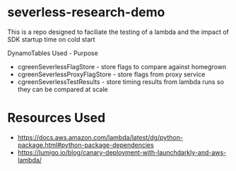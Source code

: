 # severless-research-demo
This is a repo designed to faciliate the testing of a lambda and the impact of SDK startup time on cold start

DynamoTables Used - Purpose
- cgreenSeverlessFlagStore - store flags to compare against homegrown
- cgreenSeverlessProxyFlagStore - store flags from proxy service
- cgreenSeverlessTestResults - store timing results from lambda runs so they can be compared at scale






# Resources Used
- https://docs.aws.amazon.com/lambda/latest/dg/python-package.html#python-package-dependencies
- https://lumigo.io/blog/canary-deployment-with-launchdarkly-and-aws-lambda/

